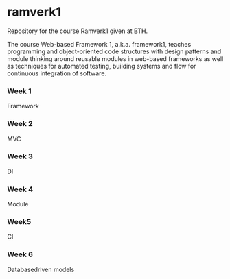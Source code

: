 # ramverk1
Repository for the course Ramverk1 given at BTH.

The course Web-based Framework 1, a.k.a. framework1, teaches programming and object-oriented code structures with design patterns and module thinking around reusable modules in web-based frameworks as well as techniques for automated testing, building systems and flow for continuous integration of software.

### Week 1

Framework


### Week 2

MVC


### Week 3 

DI

### Week 4 

Module

### Week5

CI

### Week 6

Databasedriven models
